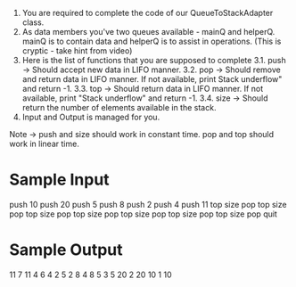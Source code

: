 
1. You are required to complete the code of our QueueToStackAdapter class. 
2. As data members you've two queues available - mainQ and helperQ. mainQ is to contain data and helperQ is to assist in operations. (This is cryptic - take hint from video)
3. Here is the list of functions that you are supposed to complete
     3.1. push -> Should accept new data in LIFO manner.
     3.2. pop -> Should remove and return data in LIFO manner. If not available, print 
      Stack underflow" and return -1.
     3.3. top -> Should return data in LIFO manner. If not available, print "Stack 
     underflow" and return -1.
     3.4. size -> Should return the number of elements available in the stack.
4. Input and Output is managed for you.

Note -> push and size should work in constant time. pop and top should work in linear time.


# Sample Input

push 10
push 20
push 5
push 8
push 2
push 4
push 11
top
size
pop
top
size
pop
top
size
pop
top
size
pop
top
size
pop
top
size
pop
top
size
pop
quit

# Sample Output

11
7
11
4
6
4
2
5
2
8
4
8
5
3
5
20
2
20
10
1
10
